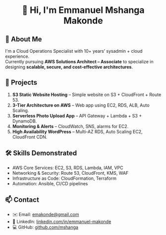 
  <h1 align="center">👋 Hi, I'm Emmanuel Mshanga Makonde </h1>

## 👋 About Me
I'm a Cloud Operations Specialist with 10+ years’ sysadmin + cloud experience.  
Currently pursuing **AWS Solutions Architect – Associate** to specialize in designing **scalable, secure, and cost-effective architectures**.  

## 📂 Projects
1. **S3 Static Website Hosting** – Simple website on S3 + CloudFront + Route 53.  
2. **3-Tier Architecture on AWS** – Web app using EC2, RDS, ALB, Auto Scaling.  
3. **Serverless Photo Upload App** – API Gateway + Lambda + S3 + DynamoDB.  
4. **Monitoring & Alerts** – CloudWatch, SNS, alarms for EC2.  
5. **High Availability WordPress** – Multi-AZ RDS, Auto Scaling EC2, CloudFront CDN.  

## 🛠️ Skills Demonstrated
- AWS Core Services: EC2, S3, RDS, Lambda, IAM, VPC  
- Networking & Security: Route 53, CloudFront, KMS, WAF  
- Infrastructure as Code: CloudFormation, Terraform  
- Automation: Ansible, CI/CD pipelines  

## 📫 Contact
- ✉️ Email: emakonde@gmail.com  
- 🔗 LinkedIn: [linkedin.com/in/emmanuel-makonde](#)  
- 💻 GitHub: [github.com/mshanga](https://github.com/mshanga)
  
<!---
mshanga/mshanga is a ✨ special ✨ repository because its `README.md` (this file) appears on your GitHub profile.
You can click the Preview link to take a look at your changes.
--->

